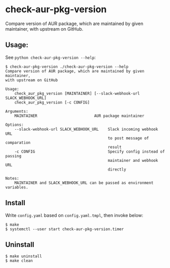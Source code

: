 # check-aur-pkg-version
Compare version of AUR package, which are maintained by given maintainer, with upstream on GitHub.

## Usage:
See `python check-aur-pkg-version --help`:

```
$ check-aur-pkg-version ./check-aur-pkg-version --help
Compare version of AUR package, which are maintained by given maintainer,
with upstream on GitHub

Usage:
    check_aur_pkg_version [MAINTAINER] [--slack-webhook-url SLACK_WEBHOOK_URL]
    check_aur_pkg_version [-c CONFIG]

Arguments:
    MAINTAINER                         AUR package maintainer

Options:
    --slack-webhook-url SLACK_WEBHOOK_URL    Slack incoming webhook URL
                                             to post message of comparation
                                             result
    -c CONFIG                                Specify config instead of passing
                                             maintainer and webhook URL
                                             directly

Notes:
    MAINTAINER and SLACK_WEBHOOK_URL can be passed as environment variables.
```

## Install
Write `config.yaml` based on `config.yaml.tmpl`, then invoke below:
```
$ make
$ systemctl --user start check-aur-pkg-version.timer
```

## Uninstall
```
$ make uninstall
$ make clean
```
